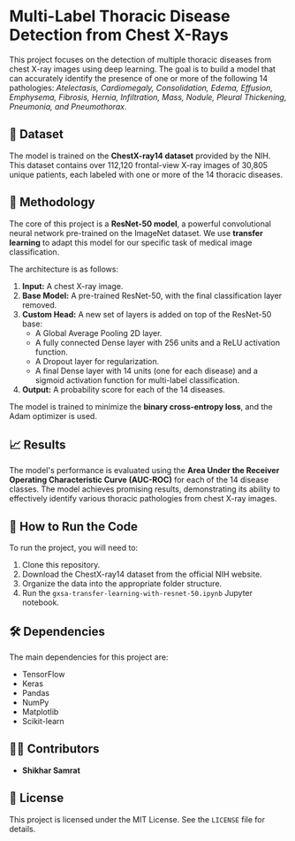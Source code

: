 # Multi-Label Thoracic Disease Detection from Chest X-Rays

This project focuses on the detection of multiple thoracic diseases from chest X-ray images using deep learning. The goal is to build a model that can accurately identify the presence of one or more of the following 14 pathologies: *Atelectasis, Cardiomegaly, Consolidation, Edema, Effusion, Emphysema, Fibrosis, Hernia, Infiltration, Mass, Nodule, Pleural Thickening, Pneumonia, and Pneumothorax*.

## 📖 Dataset

The model is trained on the **ChestX-ray14 dataset** provided by the NIH. This dataset contains over 112,120 frontal-view X-ray images of 30,805 unique patients, each labeled with one or more of the 14 thoracic diseases.



## 🤖 Methodology

The core of this project is a **ResNet-50 model**, a powerful convolutional neural network pre-trained on the ImageNet dataset. We use **transfer learning** to adapt this model for our specific task of medical image classification.

The architecture is as follows:
1.  **Input:** A chest X-ray image.
2.  **Base Model:** A pre-trained ResNet-50, with the final classification layer removed.
3.  **Custom Head:** A new set of layers is added on top of the ResNet-50 base:
    * A Global Average Pooling 2D layer.
    * A fully connected Dense layer with 256 units and a ReLU activation function.
    * A Dropout layer for regularization.
    * A final Dense layer with 14 units (one for each disease) and a sigmoid activation function for multi-label classification.
4.  **Output:** A probability score for each of the 14 diseases.

The model is trained to minimize the **binary cross-entropy loss**, and the Adam optimizer is used.

## 📈 Results

The model's performance is evaluated using the **Area Under the Receiver Operating Characteristic Curve (AUC-ROC)** for each of the 14 disease classes. The model achieves promising results, demonstrating its ability to effectively identify various thoracic pathologies from chest X-ray images.



## 🚀 How to Run the Code

To run the project, you will need to:
1.  Clone this repository.
2.  Download the ChestX-ray14 dataset from the official NIH website.
3.  Organize the data into the appropriate folder structure.
4.  Run the `gxsa-transfer-learning-with-resnet-50.ipynb` Jupyter notebook.

## 🛠️ Dependencies

The main dependencies for this project are:
* TensorFlow
* Keras
* Pandas
* NumPy
* Matplotlib
* Scikit-learn

## 👨‍💻 Contributors

* **Shikhar Samrat**

## 📜 License

This project is licensed under the MIT License. See the `LICENSE` file for details.
